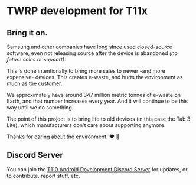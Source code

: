# TWRP development for T11x

## Bring it on.

Samsung and other companies have long since used closed-source software, even not releasing source after the device is abandoned *(no future sales or support)*.

This is done intentionally to bring more sales to newer -and more expensive- devices. This creates e-waste, and hurts the environment as much as the customer.

We approximately have around 347 million metric tonnes of e-waste on Earth, and that number increases every year. And it will continue to be this way until we do something.

The point of this project is to bring life to old devices (in this case the Tab 3 Lite), which manufacturers don't care about supporting anymore.

Thanks for caring about the environment. :heart: :seedling:

## Discord Server

You can join the [T110 Android Development Discord Server](https://discord.gg/XQc6fVcARX "T110 Android Development") for updates, or to contribute, report stuff, etc.
